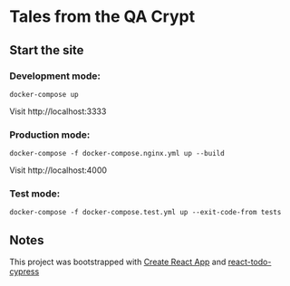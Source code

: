 # Tales from the QA Crypt

## Start the site
### Development mode:

`docker-compose up`

Visit http://localhost:3333

### Production mode:

`docker-compose -f docker-compose.nginx.yml up --build`

Visit http://localhost:4000

### Test mode:

`docker-compose -f docker-compose.test.yml up --exit-code-from tests`

## Notes

This project was bootstrapped with [Create React App](https://github.com/facebookincubator/create-react-app) and [react-todo-cypress](https://github.com/avanslaars/react-todo-cypress)